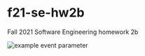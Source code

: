 # f21-se-hw2b
Fall 2021 Software Engineering homework 2b

![example event parameter](https://github.com/bradley-erickson/f21-se-hw2b/workflows/python-package.yml/badge.svg?event=pull_request)